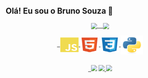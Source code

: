 ## Olá! Eu sou o Bruno Souza 👋

<div align="center">
  <a href="https://github.com/brunoalksouza">
  <img height="160em" align="center" src="https://github-readme-stats.vercel.app/api?username=brunoalksouza&show_icons=true&theme=dark&include_all_commits=true&count_private=true"/>&nbsp&nbsp&nbsp
  <img height="160em" align="center" src="https://github-readme-stats.vercel.app/api/top-langs/?username=brunoalksouza&layout=compact&langs_count=7&theme=dark" />
</div>

<div align="center"> 
  <div style="display: inline_block"><br>&nbsp
    <img align="center" alt="Bruno-Js" height="40" width="50" src="https://raw.githubusercontent.com/devicons/devicon/master/icons/javascript/javascript-plain.svg">
    <img align="center" alt="Bruno-HTML" height="40" width="50" src="https://raw.githubusercontent.com/devicons/devicon/master/icons/html5/html5-original.svg">
    <img align="center" alt="Bruno-CSS" height="40" width="50" src="https://raw.githubusercontent.com/devicons/devicon/master/icons/css3/css3-original.svg">
    <img align="center" alt="Bruno-Python" height="50" width="60" src="https://raw.githubusercontent.com/devicons/devicon/master/icons/python/python-original.svg">
  </div>

  ##
  
 <div> &nbsp
    <a href="https://www.instagram.com/eu.brunoalk/" target="_blank"><img src="https://img.shields.io/badge/-Instagram-%23E4405F?style=for-the-badge&logo=instagram&logoColor=white" target="_blank"></a>  
    <a href = "mailto:brunoalksouza@gmail.com"><img src="https://img.shields.io/badge/-Gmail-%23333?style=for-the-badge&logo=gmail&logoColor=white" target="_blank">  </a>
    <a href="https://www.linkedin.com/in/bruno-alkmin-1a88051ba/" target="_blank"><img src="https://img.shields.io/badge/-LinkedIn-%230077B5?style=for-the-badge&logo=linkedin&logoColor=white" target="_blank"></a> 
  </div>
</div>


<!--
**brunoalksouza/brunoalksouza** is a ✨ _special_ ✨ repository because its `README.md` (this file) appears on your GitHub profile.

Here are some ideas to get you started:

- 🔭 I’m currently working on my personal projects
- 🌱 I’m currently learning english, python, js, html, css
- 👯 I’m looking to collaborate on a project that have an purpose
- 🤔 I’m looking for help with search an Internship
- 📫 How to reach me: brunoalksouza@gmail.com
- ⚡ Fun fact: I have already managed +R$50 in paid traffic campaigns
-->

